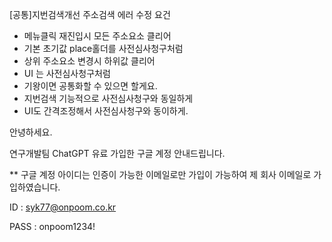 [공통]지번검색개선
주소검색 에러 수정 요건
  - 메뉴클릭 재진입시 모든 주소요소 클리어
  - 기본 초기값 place홀더를 사전심사청구처럼
  - 상위 주소요소 변경시 하위값 클리어
  - UI 는 사전심사청구처럼
  - 기왕이면 공통화할 수 있으면 할게요.
  - 지번검색 기능적으로 사전심사청구와 동일하게
  - UI도 간격조정해서 사전심사청구와 동이하게.

  안녕하세요. 

연구개발팀 ChatGPT 유료 가입한 구글 계정 안내드립니다. 

** 구글 계정 아이디는 인증이 가능한 이메일로만 가입이 가능하여 제 회사 이메일로 가입하였습니다. 

ID : syk77@onpoom.co.kr

PASS : onpoom1234!
